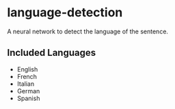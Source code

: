 # language-detection
A neural network to detect the language of the sentence.

## Included Languages

- English
- French
- Italian
- German
- Spanish
